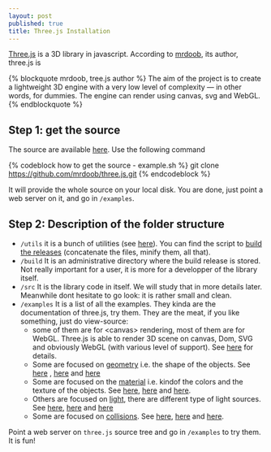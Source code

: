 ```yaml
---
layout: post
published: true
title: Three.js Installation
---
```


[Three.js](https://github.com/mrdoob/three.js) is a 3D library in javascript. According
to [mrdoob](http://mrdoob.com/), its author, three.js is

{% blockquote mrdoob, tree.js author %}
The aim of the project is to create a lightweight 3D engine with a very low level of
complexity — in other words, for dummies. The engine can render using canvas, svg and WebGL.
{% endblockquote %}

## Step 1: get the source

The source are available [here](https://github.com/mrdoob/three.js). Use
the following command

{% codeblock how to get the source - example.sh %}
git clone https://github.com/mrdoob/three.js.git
{% endcodeblock %}

It will provide the whole source on your local disk. You are done, just point
a web server on it, and go in ```/examples```.

<!--more-->

## Step 2: Description of the folder structure

* ```/utils``` it is a bunch of utilities (see [here](https://github.com/mrdoob/three.js/tree/master/utils)).
You can find the script to [build the releases](https://github.com/mrdoob/three.js/blob/master/utils/build.sh)
(concatenate the files, minify them, all that).
* ```/build``` It is an administrative directory where the build release is stored. Not really important
for a user, it is more for a developper of the library itself.
* ```/src``` It is the library code in itself. We will study that in more details later. Meanwhile dont hesitate
to go look: it is rather small and clean.
* ```/examples``` It is a list of all the examples. They kinda are the documentation of three.js, try
them. They are the meat, if you like something, just do view-source:
  * some of them are for \<canvas\> rendering, most of them are for WebGL. Three.js is able to render 3D scene
    on canvas, Dom, SVG and obviously WebGL (with various level of support). See [here](https://github.com/mrdoob/three.js/tree/master/src/renderers)
    for details.
  * Some are focused on [geometry](https://github.com/mrdoob/three.js/tree/master/src/extras/geometries) i.e.
    the shape of the objects. See [here](http://mrdoob.github.com/three.js/examples/webgl_geometry_colors.html)
    , [here](http://mrdoob.github.com/three.js/examples/canvas_geometry_cube.html)
    and [here](http://mrdoob.github.com/three.js/examples/canvas_geometry_cube.html)
  * Some are focused on the [material](https://github.com/mrdoob/three.js/tree/master/src/materials) i.e.
    kindof the colors and the texture of the objects. See
    [here](http://mrdoob.github.com/three.js/examples/webgl_materials_texture_filters.html),
    [here](http://mrdoob.github.com/three.js/examples/webgl_materials_texture_filters.html) and
    [here](http://mrdoob.github.com/three.js/examples/webgl_materials_normalmap.html).
  * Others are focused on [light](https://github.com/mrdoob/three.js/tree/master/src/lights), there are different
    type of light sources. See
    [here](http://mrdoob.github.com/three.js/examples/canvas_lights_pointlights.html),
    [here](http://mrdoob.github.com/three.js/examples/canvas_lights_pointlights_smooth.html) and
    [here](http://mrdoob.github.com/three.js/examples/webgl_lights_pointlights.html)
  * Some are focused on [collisions](https://github.com/mrdoob/three.js/tree/master/src/extras/physics). See
    [here](http://mrdoob.github.com/three.js/examples/webgl_collisions_trigger.html),
    [here](http://mrdoob.github.com/three.js/examples/webgl_collisions_reaction.html) and
    [here](http://mrdoob.github.com/three.js/examples//webgl_collisions_mesh.html).
  
Point a web server on ```three.js``` source tree and go in ```/examples``` to try them. It is fun!